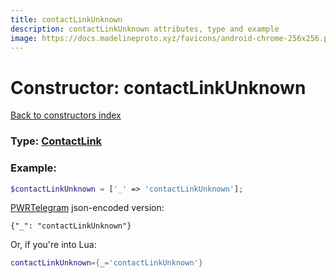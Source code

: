 ```yaml
---
title: contactLinkUnknown
description: contactLinkUnknown attributes, type and example
image: https://docs.madelineproto.xyz/favicons/android-chrome-256x256.png
---
```

# Constructor: contactLinkUnknown  
[Back to constructors index](index.md)






### Type: [ContactLink](../types/ContactLink.md)


### Example:

```php
$contactLinkUnknown = ['_' => 'contactLinkUnknown'];
```  

[PWRTelegram](https://pwrtelegram.xyz) json-encoded version:

```
{"_": "contactLinkUnknown"}
```


Or, if you're into Lua:

```lua
contactLinkUnknown={_='contactLinkUnknown'}

```


